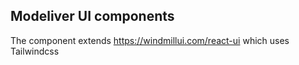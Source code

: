## Modeliver UI components

The component extends https://windmillui.com/react-ui which uses Tailwindcss
